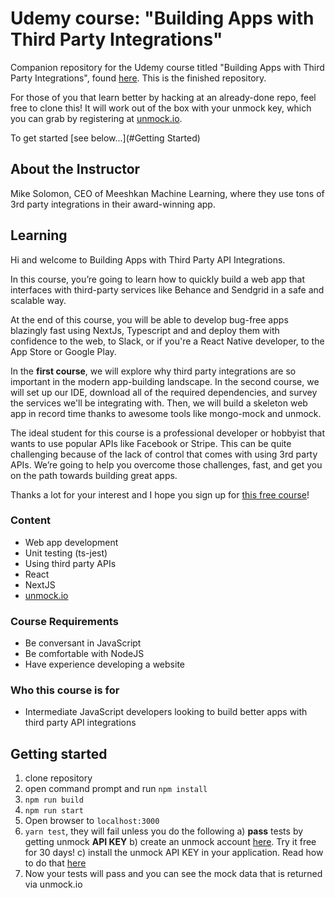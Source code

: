 # Udemy course: "Building Apps with Third Party Integrations" 

Companion repository for the Udemy course titled "Building Apps with Third Party Integrations", found [here](https://www.udemy.com/building-apps-with-third-party-integrations). This is the finished repository.

For those of you that learn better by hacking at an already-done repo, feel free to clone this!  It will work out of the box with your unmock key, which you can grab by registering at [unmock.io](https://www.unmock.io).

To get started [see below...](#Getting Started)

## About the Instructor
Mike Solomon, CEO of Meeshkan Machine Learning, where they use tons of 3rd party integrations in their award-winning app.

## Learning
Hi and welcome to Building Apps with Third Party API Integrations. 

In this course, you’re going to learn how to quickly build a web app that interfaces with third-party services like Behance and Sendgrid in a safe and scalable way.

At the end of this course, you will be able to develop bug-free apps blazingly fast using NextJs, Typescript and  and deploy them with confidence to the web, to Slack, or if you're a React Native developer, to the App Store or Google Play.

In the **first course**, we will explore why third party integrations are so important in the modern app-building landscape.  In the second course, we will set up our IDE, download all of the required dependencies, and survey the services we'll be integrating with.  Then, we will build a skeleton web app in record time thanks to awesome tools like mongo-mock and unmock.

The ideal student for this course is a professional developer or hobbyist that wants to use popular APIs like Facebook or Stripe.  This can be quite challenging because of the lack of control that comes with using 3rd party APIs.  We’re going to help you overcome those challenges, fast, and get you on the path towards building great apps.

Thanks a lot for your interest and I hope you sign up for [this free course](https://www.udemy.com/building-apps-with-third-party-integrations)!

### Content
- Web app development
- Unit testing (ts-jest)
- Using third party APIs
- React
- NextJS
- [unmock.io](https://www.unmock.io)

### Course Requirements
- Be conversant in JavaScript
- Be comfortable with NodeJS
- Have experience developing a website

### Who this course is for
- Intermediate JavaScript developers looking to build better apps with third party API integrations

## Getting started
1) clone repository
2) open command prompt and run `npm install`
3) `npm run build`
4) `npm run start`
5) Open browser to `localhost:3000`
6) `yarn test`, they will fail unless you do the following
  a) **pass** tests by getting unmock **API KEY**
  b) create an unmock account [here](https://www.unmock.io). Try it free for 30 days!
  c) install the unmock API KEY in your application. Read how to do that [here](https://www.unmock.io/docs#installing)
7) Now your tests will pass and you can see the mock data that is returned via unmock.io
